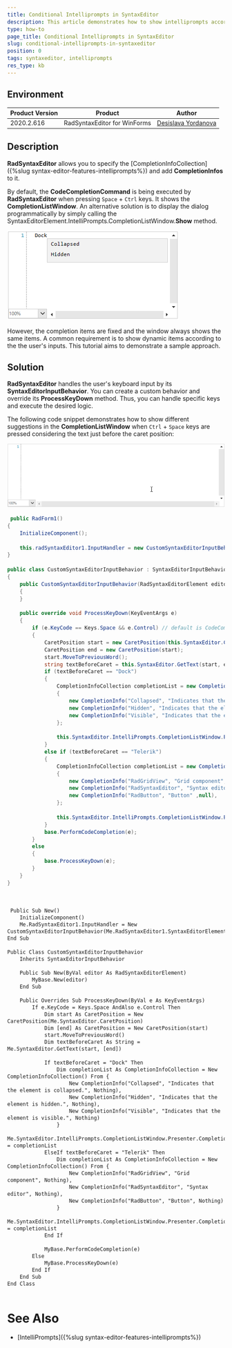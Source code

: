 ```yaml
---
title: Conditional Intelliprompts in SyntaxEditor 
description: This article demonstrates how to show intelliprompts according to the users' input in SyntaxEditor.
type: how-to
page_title: Conditional Intelliprompts in SyntaxEditor  
slug: conditional-intelliprompts-in-syntaxeditor
position: 0
tags: syntaxeditor, intelliprompts
res_type: kb
---
```


## Environment
 
|Product Version|Product|Author|
|----|----|----|
|2020.2.616|RadSyntaxEditor for WinForms|[Desislava Yordanova](https://www.telerik.com/blogs/author/desislava-yordanova)|
 
## Description

**RadSyntaxEditor** allows you to specify the [CompletionInfoCollection]({%slug syntax-editor-features-intelliprompts%}) and add **CompletionInfos** to it.

By default, the **CodeCompletionCommand** is being executed by **RadSyntaxEditor** when pressing `Space` + `Ctrl` keys. It shows the **CompletionListWindow**. An alternative solution is to display the dialog programmatically by simply calling the SyntaxEditorElement.IntelliPrompts.CompletionListWindow.**Show** method.

![conditional-intelliprompts-in-syntaxeditor001](images/conditional-intelliprompts-in-syntaxeditor001.png)

However, the completion items are fixed and the window always shows the same items. A common requirement is to show dynamic items according to the the user's inputs. This tutorial aims to demonstrate a sample approach.

## Solution 

**RadSyntaxEditor** handles the user's keyboard input by its **SyntaxEditorInputBehavior**. You can create a custom behavior and override its **ProcessKeyDown** method. Thus, you can handle specific keys and execute the desired logic.

The following code snippet demonstrates how to show different suggestions in the **CompletionListWindow** when `Ctrl` + `Space` keys are pressed considering the text just before the caret position: 
 
![conditional-intelliprompts-in-syntaxeditor002](images/conditional-intelliprompts-in-syntaxeditor002.gif)


````C#
 public RadForm1()
{
    InitializeComponent();

    this.radSyntaxEditor1.InputHandler = new CustomSyntaxEditorInputBehavior(this.radSyntaxEditor1.SyntaxEditorElement);
}

public class CustomSyntaxEditorInputBehavior : SyntaxEditorInputBehavior
{ 
    public CustomSyntaxEditorInputBehavior(RadSyntaxEditorElement editor) : base(editor)
    {
    }

    public override void ProcessKeyDown(KeyEventArgs e)
    {
        if (e.KeyCode == Keys.Space && e.Control) // default is CodeCompletionCommand
        {
            CaretPosition start = new CaretPosition(this.SyntaxEditor.CaretPosition);
            CaretPosition end = new CaretPosition(start);
            start.MoveToPreviousWord(); 
            string textBeforeCaret = this.SyntaxEditor.GetText(start, end);
            if (textBeforeCaret == "Dock")
            {
                CompletionInfoCollection completionList = new CompletionInfoCollection()
                {
                    new CompletionInfo("Collapsed", "Indicates that the element is collapsed.", null),
                    new CompletionInfo("Hidden", "Indicates that the element is hidden.",null),
                    new CompletionInfo("Visible", "Indicates that the element is visible." ,null),
                };

                this.SyntaxEditor.IntelliPrompts.CompletionListWindow.Presenter.CompletionListItems = completionList;
            }
            else if (textBeforeCaret == "Telerik")
            {
                CompletionInfoCollection completionList = new CompletionInfoCollection()
                {
                    new CompletionInfo("RadGridView", "Grid component", null),
                    new CompletionInfo("RadSyntaxEditor", "Syntax editor",null),
                    new CompletionInfo("RadButton", "Button" ,null),
                };

                this.SyntaxEditor.IntelliPrompts.CompletionListWindow.Presenter.CompletionListItems = completionList;
            }
            base.PerformCodeCompletion(e);
        }
        else
        {
            base.ProcessKeyDown(e);
        }
    } 
}

 
````
````VB.NET
 Public Sub New()
    InitializeComponent()
    Me.RadSyntaxEditor1.InputHandler = New CustomSyntaxEditorInputBehavior(Me.RadSyntaxEditor1.SyntaxEditorElement)
End Sub

Public Class CustomSyntaxEditorInputBehavior
    Inherits SyntaxEditorInputBehavior

    Public Sub New(ByVal editor As RadSyntaxEditorElement)
        MyBase.New(editor)
    End Sub

    Public Overrides Sub ProcessKeyDown(ByVal e As KeyEventArgs)
        If e.KeyCode = Keys.Space AndAlso e.Control Then
            Dim start As CaretPosition = New CaretPosition(Me.SyntaxEditor.CaretPosition)
            Dim [end] As CaretPosition = New CaretPosition(start)
            start.MoveToPreviousWord()
            Dim textBeforeCaret As String = Me.SyntaxEditor.GetText(start, [end])

            If textBeforeCaret = "Dock" Then
                Dim completionList As CompletionInfoCollection = New CompletionInfoCollection() From {
                    New CompletionInfo("Collapsed", "Indicates that the element is collapsed.", Nothing),
                    New CompletionInfo("Hidden", "Indicates that the element is hidden.", Nothing),
                    New CompletionInfo("Visible", "Indicates that the element is visible.", Nothing)
                }
                Me.SyntaxEditor.IntelliPrompts.CompletionListWindow.Presenter.CompletionListItems = completionList
            ElseIf textBeforeCaret = "Telerik" Then
                Dim completionList As CompletionInfoCollection = New CompletionInfoCollection() From {
                    New CompletionInfo("RadGridView", "Grid component", Nothing),
                    New CompletionInfo("RadSyntaxEditor", "Syntax editor", Nothing),
                    New CompletionInfo("RadButton", "Button", Nothing)
                }
                Me.SyntaxEditor.IntelliPrompts.CompletionListWindow.Presenter.CompletionListItems = completionList
            End If

            MyBase.PerformCodeCompletion(e)
        Else
            MyBase.ProcessKeyDown(e)
        End If
    End Sub
End Class


```` 

# See Also

* [IntelliPrompts]({%slug syntax-editor-features-intelliprompts%})  

